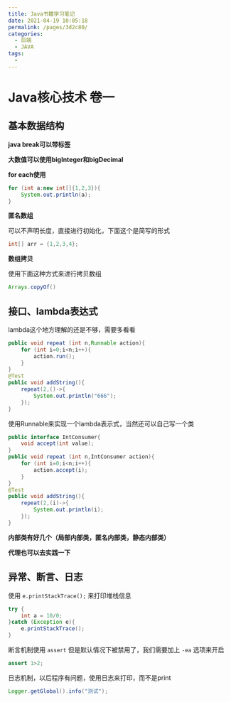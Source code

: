 ```yaml
---
title: Java书籍学习笔记
date: 2021-04-19 10:05:18
permalink: /pages/3d2c80/
categories:
  - 后端
  - JAVA
tags:
  - 
---
```

# Java核心技术 卷一

## 基本数据结构

**java break可以带标签**

**大数值可以使用bigInteger和bigDecimal**

**for each使用**

```java
for (int a:new int[]{1,2,3}){
    System.out.println(a);
}
```

**匿名数组**

可以不声明长度，直接进行初始化，下面这个是简写的形式

```java
int[] arr = {1,2,3,4};
```

**数组拷贝**

使用下面这种方式来进行拷贝数组

```java
Arrays.copyOf()
```

## 接口、lambda表达式

lambda这个地方理解的还是不够，需要多看看

```java
public void repeat (int n,Runnable action){
    for (int i=0;i<n;i++){
        action.run();
    }
}
@Test
public void addString(){
    repeat(2,()->{
        System.out.println("666");
    });
}
```

使用Runnable来实现一个lambda表示式，当然还可以自己写一个类

```java
public interface IntConsumer{
    void accept(int value);
}
public void repeat (int n,IntConsumer action){
    for (int i=0;i<n;i++){
        action.accept(i);
    }
}
@Test
public void addString(){
    repeat(2,(i)->{
        System.out.println(i);
    });
}
```

**内部类有好几个（局部内部类，匿名内部类，静态内部类）**

**代理也可以去实践一下**

## 异常、断言、日志

使用  `e.printStackTrace();`  来打印堆栈信息

```java
try {
    int a = 10/0;
}catch (Exception e){
    e.printStackTrace();
}
```

断言机制使用 `assert` 但是默认情况下被禁用了，我们需要加上  `-ea` 选项来开启

```java
assert 1>2;
```

日志机制，以后程序有问题，使用日志来打印，而不是print

```java
Logger.getGlobal().info("测试");
```



